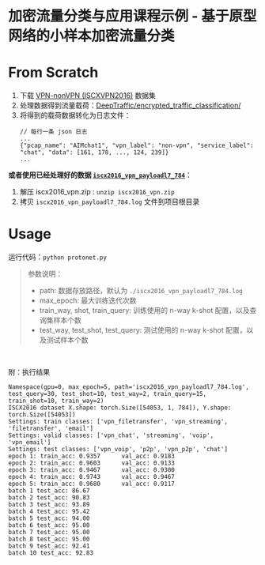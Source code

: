 <!--
 * @Author: WellShark wellshark.net@gmail.com
 * @Date: 2023-03-19 16:39:16
 * @LastEditors: WellShark wellshark.net@gmail.com
 * @LastEditTime: 2023-03-22 14:49:56
 * @FilePath: /fsl-etc-course/README.md
 * @Description: 这是默认设置,请设置`customMade`, 打开koroFileHeader查看配置 进行设置: https://github.com/OBKoro1/koro1FileHeader/wiki/%E9%85%8D%E7%BD%AE
-->
# 加密流量分类与应用课程示例 - 基于原型网络的小样本加密流量分类

# From Scratch

1. 下载 [VPN-nonVPN (ISCXVPN2016)](https://www.unb.ca/cic/datasets/vpn.htm) 数据集
2. 处理数据得到流量载荷：[DeepTraffic/encrypted_traffic_classification/](https://github.com/echowei/DeepTraffic/tree/master/2.encrypted_traffic_classification)
3. 将得到的载荷数据转化为日志文件：
    ```
    // 每行一条 json 日志
    ...
    {"pcap_name": "AIMchat1", "vpn_label": "non-vpn", "service_label": "chat", "data": [161, 178, ..., 124, 239]}
    ...
    ```

**或者使用已经处理好的数据 [`iscx2016_vpn_payloadl7_784`](https://github.com/well-shark/fsl-etc-course)**：

1. 解压 iscx2016_vpn.zip : `unzip iscx2016_vpn.zip`
2. 拷贝 `iscx2016_vpn_payloadl7_784.log` 文件到项目根目录


# Usage

运行代码：`python protonet.py`

> 参数说明：
> - path: 数据存放路径，默认为 `./iscx2016_vpn_payloadl7_784.log`
> - max_epoch: 最大训练迭代次数
> - train_way, shot, train_query: 训练使用的 n-way k-shot 配置，以及查询集样本个数
> - test_way, test_shot, test_query: 测试使用的  n-way k-shot 配置，以及测试样本个数

&nbsp;

附：执行结果

```
Namespace(gpu=0, max_epoch=5, path='iscx2016_vpn_payloadl7_784.log', test_query=30, test_shot=10, test_way=2, train_query=15, train_shot=10, train_way=2)
ISCX2016 dataset X.shape: torch.Size([54053, 1, 784]), Y.shape: torch.Size([54053])
Settings: train classes: ['vpn_filetransfer', 'vpn_streaming', 'filetransfer', 'email']
Settings: valid classes: ['vpn_chat', 'streaming', 'voip', 'vpn_email']
Settings: test classes: ['vpn_voip', 'p2p', 'vpn_p2p', 'chat']
epoch 1: train_acc: 0.9357      val_acc: 0.9183
epoch 2: train_acc: 0.9603      val_acc: 0.9133
epoch 3: train_acc: 0.9467      val_acc: 0.9300
epoch 4: train_acc: 0.9743      val_acc: 0.9467
epoch 5: train_acc: 0.9680      val_acc: 0.9117
batch 1 test_acc: 86.67
batch 2 test_acc: 90.83
batch 3 test_acc: 93.89
batch 4 test_acc: 95.42
batch 5 test_acc: 94.00
batch 6 test_acc: 95.00
batch 7 test_acc: 95.00
batch 8 test_acc: 95.00
batch 9 test_acc: 92.41
batch 10 test_acc: 92.83
```
